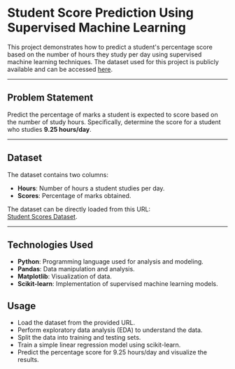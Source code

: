 # Student Score Prediction Using Supervised Machine Learning

This project demonstrates how to predict a student's percentage score based on the number of hours they study per day using supervised machine learning techniques. The dataset used for this project is publicly available and can be accessed [here](https://raw.githubusercontent.com/AdiPersonalWorks/Random/master/student_scores%20-%20student_scores.csv).

---

## Problem Statement
Predict the percentage of marks a student is expected to score based on the number of study hours. Specifically, determine the score for a student who studies **9.25 hours/day**.

---


## Dataset
The dataset contains two columns:
- **Hours**: Number of hours a student studies per day.
- **Scores**: Percentage of marks obtained.

The dataset can be directly loaded from this URL:  
[Student Scores Dataset](https://raw.githubusercontent.com/AdiPersonalWorks/Random/master/student_scores%20-%20student_scores.csv).

---

## Technologies Used
- **Python**: Programming language used for analysis and modeling.
- **Pandas**: Data manipulation and analysis.
- **Matplotlib**: Visualization of data.
- **Scikit-learn**: Implementation of supervised machine learning models.

## Usage
- Load the dataset from the provided URL.
- Perform exploratory data analysis (EDA) to understand the data.
- Split the data into training and testing sets.
- Train a simple linear regression model using scikit-learn.
- Predict the percentage score for 9.25 hours/day and visualize the results.

